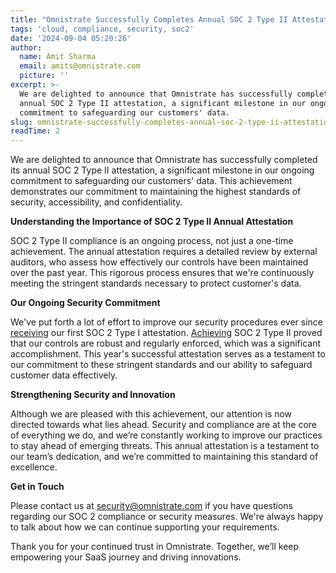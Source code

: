 ```yaml
---
title: "Omnistrate Successfully Completes Annual SOC 2 Type II Attestation \U0001F6E1️\U0001F680"
tags: 'cloud, compliance, security, soc2'
date: '2024-09-04 05:20:26'
author:
  name: Amit Sharma
  email: amits@omnistrate.com
  picture: ''
excerpt: >-
  We are delighted to announce that Omnistrate has successfully completed its
  annual SOC 2 Type II attestation, a significant milestone in our ongoing
  commitment to safeguarding our customers' data.
slug: omnistrate-successfully-completes-annual-soc-2-type-ii-attestation
readTime: 2
---
```


We are delighted to announce that Omnistrate has successfully completed its annual SOC 2 Type II attestation, a significant milestone in our ongoing commitment to safeguarding our customers' data. This achievement demonstrates our commitment to maintaining the highest standards of security, accessibility, and confidentiality.

**Understanding the Importance of SOC 2 Type II Annual Attestation**

SOC 2 Type II compliance is an ongoing process, not just a one-time achievement. The annual attestation requires a detailed review by external auditors, who assess how effectively our controls have been maintained over the past year. This rigorous process ensures that we're continuously meeting the stringent standards necessary to protect customer's data.

**Our Ongoing Security Commitment**

We've put forth a lot of effort to improve our security procedures ever since [receiving][1] our first SOC 2 Type I attestation. [Achieving][2] SOC 2 Type II proved that our controls are robust and regularly enforced, which was a significant accomplishment. This year's successful attestation serves as a testament to our commitment to these stringent standards and our ability to safeguard customer data effectively.

**Strengthening Security and Innovation**

Although we are pleased with this achievement, our attention is now directed towards what lies ahead. Security and compliance are at the core of everything we do, and we’re constantly working to improve our practices to stay ahead of emerging threats. This annual attestation is a testament to our team’s dedication, and we’re committed to maintaining this standard of excellence.

**Get in Touch**

Please contact us at security@omnistrate.com if you have questions regarding our SOC 2 compliance or security measures. We're always happy to talk about how we can continue supporting your requirements.

Thank you for your continued trust in Omnistrate. Together, we’ll keep empowering your SaaS journey and driving innovations.

  [1]: https://blog.omnistrate.com/posts/26
  [2]: https://blog.omnistrate.com/posts/33
